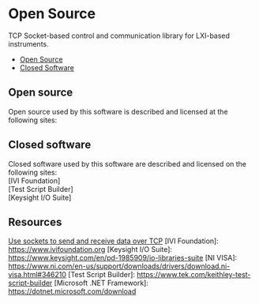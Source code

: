 # Open Source

TCP Socket-based control and communication library for LXI-based instruments. 

* [Open Source](#Open-Source)
* [Closed Software](#Closed-software)

<a name="Open-Source"></a>
## Open source
Open source used by this software is described and licensed at the
following sites:  

<a name="Closed-software"></a>
## Closed software
Closed software used by this software are described and licensed on
the following sites:  
[IVI Foundation]  
[Test Script Builder]  
[Keysight I/O Suite]  

<a name="Resources"></a>
## Resources 

[Use sockets to send and receive data over TCP]
[IVI Foundation]: https://www.ivifoundation.org
[Keysight I/O Suite]: https://www.keysight.com/en/pd-1985909/io-libraries-suite
[NI VISA]: https://www.ni.com/en-us/support/downloads/drivers/download.ni-visa.html#346210
[Test Script Builder]: https://www.tek.com/keithley-test-script-builder
[Microsoft .NET Framework]: https://dotnet.microsoft.com/download

[external repositories]: ExternalReposCommits.csv
[IDE Repository]: https://www.bitbucket.org/davidhary/vs.ide
[Use sockets to send and receive data over TCP]: https://learn.microsoft.com/en-us/dotnet/fundamentals/networking/sockets/socket-services
